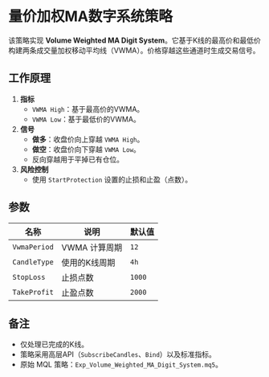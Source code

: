 # 量价加权MA数字系统策略

该策略实现 **Volume Weighted MA Digit System**。它基于K线的最高价和最低价构建两条成交量加权移动平均线（VWMA）。价格穿越这些通道时生成交易信号。

## 工作原理

1. **指标**
   - `VWMA High`：基于最高价的VWMA。
   - `VWMA Low`：基于最低价的VWMA。
2. **信号**
   - **做多**：收盘价向上穿越 `VWMA High`。
   - **做空**：收盘价向下穿越 `VWMA Low`。
   - 反向穿越用于平掉已有仓位。
3. **风险控制**
   - 使用 `StartProtection` 设置的止损和止盈（点数）。

## 参数

| 名称 | 说明 | 默认值 |
|------|------|-------|
| `VwmaPeriod` | VWMA 计算周期 | `12` |
| `CandleType` | 使用的K线周期 | `4h` |
| `StopLoss` | 止损点数 | `1000` |
| `TakeProfit` | 止盈点数 | `2000` |

## 备注

- 仅处理已完成的K线。
- 策略采用高层API（`SubscribeCandles`、`Bind`）以及标准指标。
- 原始 MQL 策略：`Exp_Volume_Weighted_MA_Digit_System.mq5`。

